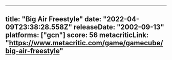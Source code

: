 
---
title: "Big Air Freestyle"
date: "2022-04-09T23:38:28.558Z"
releaseDate: "2002-09-13"
platforms: ["gcn"]
score: 56
metacriticLink: "https://www.metacritic.com/game/gamecube/big-air-freestyle"
---
